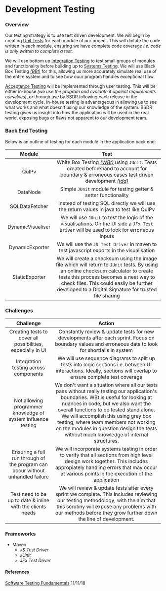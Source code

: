 Development Testing
===

### Overview

Our testing strategy is to use test driven development. We will begin by creating [Unit Tests](http://softwaretestingfundamentals.com/unit-testing/)
 for each module of our project. This will dictate the code written in each module, ensuring we have complete code coverage
 _i.e. code is only written to complete a test._ 
 
We will use bottom up [Integration Testing](http://softwaretestingfundamentals.com/integration-testing/) to test small
 groups of modules and functionality before building up to [Systems Testing](http://softwaretestingfundamentals.com/system-testing/).
 We will use Black Box Testing [_(BBt)_](http://softwaretestingfundamentals.com/black-box-testing/) for this, allowing us
 more accurately simulate real use of the entire system and to see how ouur program handles exceptional flow.
 
[Acceptance Testing](http://softwaretestingfundamentals.com/acceptance-testing/) will be implemented through user testing.
 This will be either in-house _(we use the program and evaluate it against requirements ourselves)_, or through use by
 BSDR following each release in the development cycle. In-house testing is advantageous in allowing us to see what works
 and what doesn't using our knowledge of the system. BSDR testing gives us insight into how the application will be used in the
 real world, exposing bugs or flaws not apparent to our development team.

### Back End Testing

Below is an outline of testing for each module in the application back end:

|Module | Test |
|:---:|:---:|
|QuIPv|White Box Testing [_(WBt)_](http://softwaretestingfundamentals.com/white-box-testing/) using `JUnit`. Tests created beforehand to account for boundary & erroneous cases test driven development [_(tdd)_](http://agiledata.org/essays/tdd.html)|
|DataNode|Simple `JUnit` module for testing getter & setter functionality|
|SQLDataFetcher|Instead of testing SQL directly we will use the return values in java to test like QuIPv|
|DynamicVisualiser|We will use `JUnit` to test the logic of the visualisations. On the UI side a `JFx Test Driver` will be used to look for erroneous inputs|
|DynamicExporter|We will use the `JS Test Driver` in maven to test javascript exports in the visualisation|
|StaticExporter|We will create a checksum using the image file which will return to `JUnit` tests. By using an online checksum calculator to create tests this process becomes a neat way to check files. This could easily be further developed to a Digital Signature for trusted file sharing|


### Challenges 

|Challenge | Action |
|:---:|:---:|
|Creating tests to cover all possibilities, especially in UI|Constantly review & update tests for new developments after each sprint. Focus on boundary values and erroneous data to look for shortfalls in system|
|Integration testing across components|We will use sequence diagrams to split up tests into logic sections i.e. between UI interactions. Ideally, sections will overlap to ensure complete test coverage|
|Not allowing programmer knowledge of system influence testing|We don't want a situation where all our tests pass without really testing our application's boundaries. WBt is useful for looking at nuances in code, but we also want the overall functions to be tested stand alone. We will accomplish this using grey box testing, where team members not working on the modules in question design the tests without much knowledge of internal structures.|
|Ensuring a full run through of the program can occur without unhandled failure|We will incorporate systems testing in order to verify that all sections from high level design work together. This includes appropiately handling errors that may occur at various points in the execution of the application|
|Test need to be up to date & inline with the clients needs|We will review & update tests after every sprint we complete. This includes reviewing our testing methodology, with the aim that this scrutiny will expose any problems with our methods before they grow further down the line of development.|

 
### Frameworks

-  Maven
    - _JS Test Driver_
    - _JUnit_
    - _JFx Test Driver_
    
#### References
[Software Testing Fundamentals](http://softwaretestingfundamentals.com) 11/11/18
